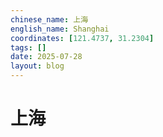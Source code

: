```yaml
---
chinese_name: 上海
english_name: Shanghai
coordinates: [121.4737, 31.2304]
tags: []
date: 2025-07-28
layout: blog
---
```


# 上海
